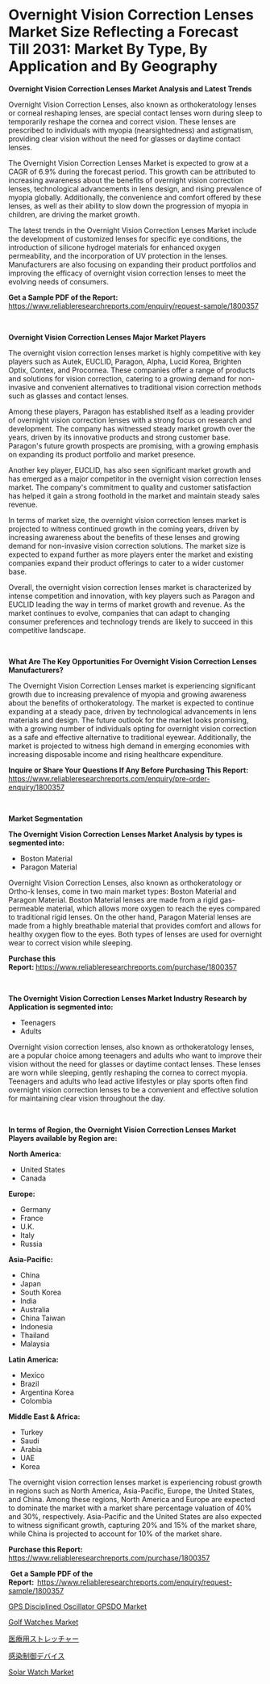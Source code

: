 <p><h1>Overnight Vision Correction Lenses Market Size Reflecting a Forecast Till 2031: Market By Type, By Application and By Geography</h1></p><p><strong>Overnight Vision Correction Lenses Market Analysis and Latest Trends</strong></p>
<p><p>Overnight Vision Correction Lenses, also known as orthokeratology lenses or corneal reshaping lenses, are special contact lenses worn during sleep to temporarily reshape the cornea and correct vision. These lenses are prescribed to individuals with myopia (nearsightedness) and astigmatism, providing clear vision without the need for glasses or daytime contact lenses.</p><p>The Overnight Vision Correction Lenses Market is expected to grow at a CAGR of 6.9% during the forecast period. This growth can be attributed to increasing awareness about the benefits of overnight vision correction lenses, technological advancements in lens design, and rising prevalence of myopia globally. Additionally, the convenience and comfort offered by these lenses, as well as their ability to slow down the progression of myopia in children, are driving the market growth.</p><p>The latest trends in the Overnight Vision Correction Lenses Market include the development of customized lenses for specific eye conditions, the introduction of silicone hydrogel materials for enhanced oxygen permeability, and the incorporation of UV protection in the lenses. Manufacturers are also focusing on expanding their product portfolios and improving the efficacy of overnight vision correction lenses to meet the evolving needs of consumers.</p></p>
<p><strong>Get a Sample PDF of the Report:&nbsp;</strong> <a href="https://www.reliableresearchreports.com/enquiry/request-sample/1800357">https://www.reliableresearchreports.com/enquiry/request-sample/1800357</a></p>
<p>&nbsp;</p>
<p><strong>Overnight Vision Correction Lenses Major Market Players</strong></p>
<p><p>The overnight vision correction lenses market is highly competitive with key players such as Autek, EUCLID, Paragon, Alpha, Lucid Korea, Brighten Optix, Contex, and Procornea. These companies offer a range of products and solutions for vision correction, catering to a growing demand for non-invasive and convenient alternatives to traditional vision correction methods such as glasses and contact lenses.</p><p>Among these players, Paragon has established itself as a leading provider of overnight vision correction lenses with a strong focus on research and development. The company has witnessed steady market growth over the years, driven by its innovative products and strong customer base. Paragon's future growth prospects are promising, with a growing emphasis on expanding its product portfolio and market presence.</p><p>Another key player, EUCLID, has also seen significant market growth and has emerged as a major competitor in the overnight vision correction lenses market. The company's commitment to quality and customer satisfaction has helped it gain a strong foothold in the market and maintain steady sales revenue.</p><p>In terms of market size, the overnight vision correction lenses market is projected to witness continued growth in the coming years, driven by increasing awareness about the benefits of these lenses and growing demand for non-invasive vision correction solutions. The market size is expected to expand further as more players enter the market and existing companies expand their product offerings to cater to a wider customer base.</p><p>Overall, the overnight vision correction lenses market is characterized by intense competition and innovation, with key players such as Paragon and EUCLID leading the way in terms of market growth and revenue. As the market continues to evolve, companies that can adapt to changing consumer preferences and technology trends are likely to succeed in this competitive landscape.</p></p>
<p>&nbsp;</p>
<p><strong>What Are The Key Opportunities For Overnight Vision Correction Lenses Manufacturers?</strong></p>
<p><p>The Overnight Vision Correction Lenses market is experiencing significant growth due to increasing prevalence of myopia and growing awareness about the benefits of orthokeratology. The market is expected to continue expanding at a steady pace, driven by technological advancements in lens materials and design. The future outlook for the market looks promising, with a growing number of individuals opting for overnight vision correction as a safe and effective alternative to traditional eyewear. Additionally, the market is projected to witness high demand in emerging economies with increasing disposable income and rising healthcare expenditure.</p></p>
<p><strong>Inquire or Share Your Questions If Any Before Purchasing This Report:</strong> <a href="https://www.reliableresearchreports.com/enquiry/pre-order-enquiry/1800357">https://www.reliableresearchreports.com/enquiry/pre-order-enquiry/1800357</a></p>
<p>&nbsp;</p>
<p><strong>Market Segmentation</strong></p>
<p><strong>The Overnight Vision Correction Lenses Market Analysis by types is segmented into:</strong></p>
<p><ul><li>Boston Material</li><li>Paragon Material</li></ul></p>
<p><p>Overnight Vision Correction Lenses, also known as orthokeratology or Ortho-k lenses, come in two main market types: Boston Material and Paragon Material. Boston Material lenses are made from a rigid gas-permeable material, which allows more oxygen to reach the eyes compared to traditional rigid lenses. On the other hand, Paragon Material lenses are made from a highly breathable material that provides comfort and allows for healthy oxygen flow to the eyes. Both types of lenses are used for overnight wear to correct vision while sleeping.</p></p>
<p><strong>Purchase this Report:&nbsp;</strong><a href="https://www.reliableresearchreports.com/purchase/1800357">https://www.reliableresearchreports.com/purchase/1800357</a></p>
<p>&nbsp;</p>
<p><strong>The Overnight Vision Correction Lenses Market Industry Research by Application is segmented into:</strong></p>
<p><ul><li>Teenagers</li><li>Adults</li></ul></p>
<p><p>Overnight vision correction lenses, also known as orthokeratology lenses, are a popular choice among teenagers and adults who want to improve their vision without the need for glasses or daytime contact lenses. These lenses are worn while sleeping, gently reshaping the cornea to correct myopia. Teenagers and adults who lead active lifestyles or play sports often find overnight vision correction lenses to be a convenient and effective solution for maintaining clear vision throughout the day.</p></p>
<p>&nbsp;</p>
<p><strong>In terms of Region, the Overnight Vision Correction Lenses Market Players available by Region are:</strong></p>
<p>
    <p> <strong> North America: </strong>
        <ul>
            <li>United States</li>
            <li>Canada</li>
        </ul>
        </p> 
    <p> <strong> Europe: </strong>
        <ul>
            <li>Germany</li>
            <li>France</li>
            <li>U.K.</li>
            <li>Italy</li>
            <li>Russia</li>
        </ul>
        </p> 
    <p> <strong> Asia-Pacific: </strong>
        <ul>
            <li>China</li>
            <li>Japan</li>
            <li>South Korea</li>
            <li>India</li>
            <li>Australia</li>
            <li>China Taiwan</li>
            <li>Indonesia</li>
            <li>Thailand</li>
            <li>Malaysia</li>
        </ul>
        </p> 
    <p> <strong> Latin America: </strong>
        <ul>
            <li>Mexico</li>
            <li>Brazil</li>
            <li>Argentina Korea</li>
            <li>Colombia</li>
        </ul>
        </p> 
    <p> <strong> Middle East & Africa: </strong>
        <ul>
            <li>Turkey</li>
            <li>Saudi</li>
            <li>Arabia</li>
            <li>UAE</li>
            <li>Korea</li>
        </ul>
    </p>
    </p>
<p><p>The overnight vision correction lenses market is experiencing robust growth in regions such as North America, Asia-Pacific, Europe, the United States, and China. Among these regions, North America and Europe are expected to dominate the market with a market share percentage valuation of 40% and 30%, respectively. Asia-Pacific and the United States are also expected to witness significant growth, capturing 20% and 15% of the market share, while China is projected to account for 10% of the market share.</p></p>
<p><strong>Purchase this Report: </strong><a href="https://www.reliableresearchreports.com/purchase/1800357">https://www.reliableresearchreports.com/purchase/1800357</a></p>
<p>&nbsp;<strong>Get a Sample PDF of the Report:&nbsp;&nbsp;</strong><a href="https://www.reliableresearchreports.com/enquiry/request-sample/1800357">https://www.reliableresearchreports.com/enquiry/request-sample/1800357</a></p>
<p><strong></strong></p>
<p><p><a href="https://issuu.com/reportprime-2/docs/gps-disciplined-oscillator-gpsdo-ma_6135e2b4d2296f">GPS Disciplined Oscillator GPSDO Market</a></p><p><a href="https://github.com/mancsybtousav/Market-Research-Report-List-1/blob/main/golf-watches-market.md">Golf Watches Market</a></p><p><a href="https://github.com/xtkhtofdt934839/Market-Research-Report-List-1/blob/main/27517184574.md">医療用ストレッチャー</a></p><p><a href="https://github.com/ddwcuskozol07187/Market-Research-Report-List-1/blob/main/26781814575.md">感染制御デバイス</a></p><p><a href="https://github.com/josesg55/Market-Research-Report-List-1/blob/main/solar-watch-market.md">Solar Watch Market</a></p></p>